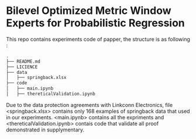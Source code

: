 # Bilevel Optimized Metric Window Experts for Probabilistic Regression

This repo contains experiments code of papper, the structure is as following : 
```bash
.
├── README.md
├── LICIENCE
├── data
│   ├── springback.xlsx
├── code
│   ├── main.ipynb
│   ├── thereticalValidation.ipynb

`````
Due to the data protection agreements with Linkconn Electronics, file <springback.xlsx> contains only 168 examples of springback data that used in our experiments.
<main.ipynb> contains all the expriments and <thereticalValidation.ipynb> contais code that validate all proof demonstrated in supplymentary.
